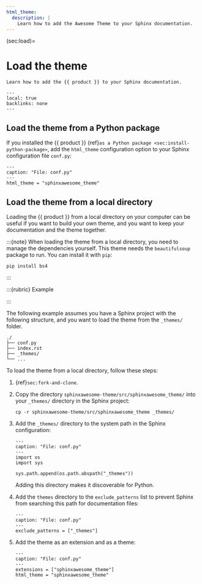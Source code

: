 ```yaml
---
html_theme:
  description: |
    Learn how to add the Awesome Theme to your Sphinx documentation.
---
```


(sec:load)=

# Load the theme

```{rst-class} lead
Learn how to add the {{ product }} to your Sphinx documentation.
```

```{contents} On this page
---
local: true
backlinks: none
---
```

## Load the theme from a Python package

If you installed the {{ product }} {ref}`as a Python package <sec:install-python-package>`,
add the `html_theme` configuration option to your Sphinx configuration file `conf.py`:

```{code-block} python
---
caption: "File: conf.py"
---
html_theme = "sphinxawesome_theme"
```

## Load the theme from a local directory

Loading the {{ product }} from a local directory on your computer can be useful
if you want to build your own theme,
and you want to keep your documentation and the theme together.

:::{note}
When loading the theme from a local directory, you need to manage the dependencies
yourself. This theme needs the `beautifulsoup` package to run. You can install it with
`pip`:

```shell-session
pip install bs4
```

:::

:::{rubric} Example

:::

The following example assumes you have a Sphinx project with the following structure,
and you want to load the theme from the `_themes/` folder.

```shell-session
./
├── conf.py
├── index.rst
├── _themes/
└── ...
```

To load the theme from a local directory, follow these steps:

1. {ref}`sec:fork-and-clone`.

1. Copy the directory `sphinxawesome-theme/src/sphinxawesome_theme/` into your
   `_themes/` directory in the Sphinx project:

   ```shell-session
   cp -r sphinxawesome-theme/src/sphinxawesome_theme _themes/
   ```

1. Add the `_themes/` directory to the system path in the Sphinx configuration:

   ```{code-block} python
   ---
   caption: "File: conf.py"
   ---
   import os
   import sys

   sys.path.append(os.path.abspath("_themes"))
   ```

   Adding this directory makes it discoverable for Python.

1. Add the `themes` directory to the `exclude_patterns` list to prevent Sphinx from
   searching this path for documentation files:

   ```{code-block} python
   ---
   caption: "File: conf.py"
   ---
   exclude_patterns = ["_themes"]
   ```

1. Add the theme as an extension and as a theme:

   ```{code-block} python
   ---
   caption: "File: conf.py"
   ---
   extensions = ["sphinxawesome_theme"]
   html_theme = "sphinxawesome_theme"
   ```

